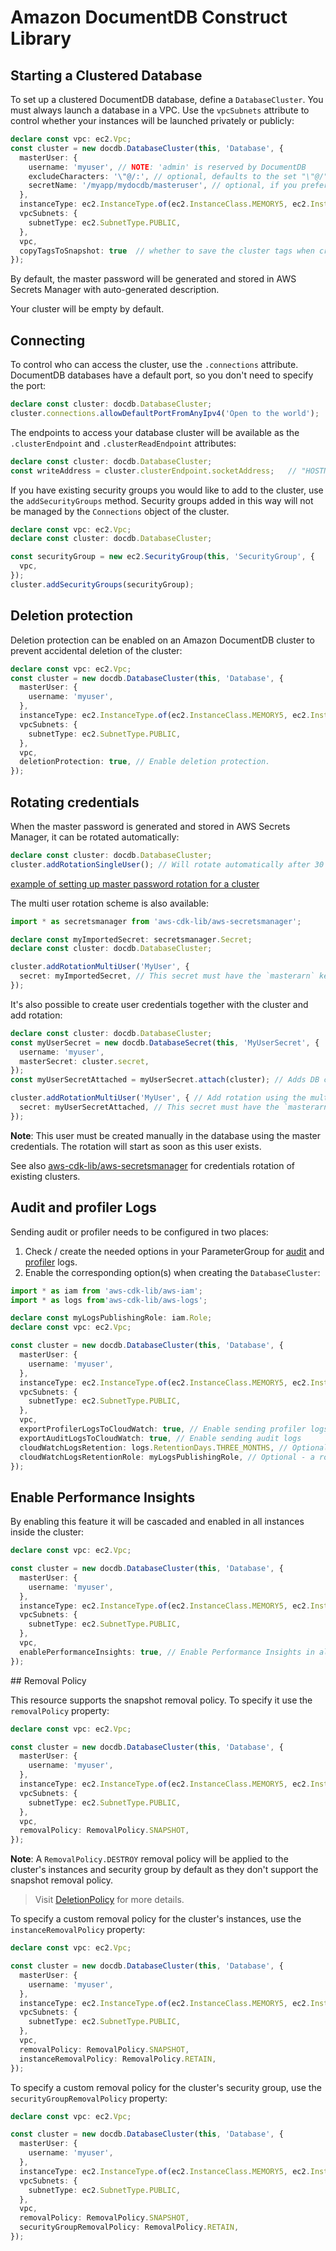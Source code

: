 # Amazon DocumentDB Construct Library


## Starting a Clustered Database

To set up a clustered DocumentDB database, define a `DatabaseCluster`. You must
always launch a database in a VPC. Use the `vpcSubnets` attribute to control whether
your instances will be launched privately or publicly:

```ts
declare const vpc: ec2.Vpc;
const cluster = new docdb.DatabaseCluster(this, 'Database', {
  masterUser: {
    username: 'myuser', // NOTE: 'admin' is reserved by DocumentDB
    excludeCharacters: '\"@/:', // optional, defaults to the set "\"@/" and is also used for eventually created rotations
    secretName: '/myapp/mydocdb/masteruser', // optional, if you prefer to specify the secret name
  },
  instanceType: ec2.InstanceType.of(ec2.InstanceClass.MEMORY5, ec2.InstanceSize.LARGE),
  vpcSubnets: {
    subnetType: ec2.SubnetType.PUBLIC,
  },
  vpc,
  copyTagsToSnapshot: true  // whether to save the cluster tags when creating the snapshot.
});
```

By default, the master password will be generated and stored in AWS Secrets Manager with auto-generated description.

Your cluster will be empty by default.

## Connecting

To control who can access the cluster, use the `.connections` attribute. DocumentDB databases have a default port, so
you don't need to specify the port:

```ts
declare const cluster: docdb.DatabaseCluster;
cluster.connections.allowDefaultPortFromAnyIpv4('Open to the world');
```

The endpoints to access your database cluster will be available as the `.clusterEndpoint` and `.clusterReadEndpoint`
attributes:

```ts
declare const cluster: docdb.DatabaseCluster;
const writeAddress = cluster.clusterEndpoint.socketAddress;   // "HOSTNAME:PORT"
```

If you have existing security groups you would like to add to the cluster, use the `addSecurityGroups` method. Security
groups added in this way will not be managed by the `Connections` object of the cluster.

```ts
declare const vpc: ec2.Vpc;
declare const cluster: docdb.DatabaseCluster;

const securityGroup = new ec2.SecurityGroup(this, 'SecurityGroup', {
  vpc,
});
cluster.addSecurityGroups(securityGroup);
```

## Deletion protection

Deletion protection can be enabled on an Amazon DocumentDB cluster to prevent accidental deletion of the cluster:

```ts
declare const vpc: ec2.Vpc;
const cluster = new docdb.DatabaseCluster(this, 'Database', {
  masterUser: {
    username: 'myuser',
  },
  instanceType: ec2.InstanceType.of(ec2.InstanceClass.MEMORY5, ec2.InstanceSize.LARGE),
  vpcSubnets: {
    subnetType: ec2.SubnetType.PUBLIC,
  },
  vpc,
  deletionProtection: true, // Enable deletion protection.
});
```

## Rotating credentials

When the master password is generated and stored in AWS Secrets Manager, it can be rotated automatically:

```ts
declare const cluster: docdb.DatabaseCluster;
cluster.addRotationSingleUser(); // Will rotate automatically after 30 days
```

[example of setting up master password rotation for a cluster](test/integ.cluster-rotation.lit.ts)

The multi user rotation scheme is also available:

```ts
import * as secretsmanager from 'aws-cdk-lib/aws-secretsmanager';

declare const myImportedSecret: secretsmanager.Secret;
declare const cluster: docdb.DatabaseCluster;

cluster.addRotationMultiUser('MyUser', {
  secret: myImportedSecret, // This secret must have the `masterarn` key
});
```

It's also possible to create user credentials together with the cluster and add rotation:

```ts
declare const cluster: docdb.DatabaseCluster;
const myUserSecret = new docdb.DatabaseSecret(this, 'MyUserSecret', {
  username: 'myuser',
  masterSecret: cluster.secret,
});
const myUserSecretAttached = myUserSecret.attach(cluster); // Adds DB connections information in the secret

cluster.addRotationMultiUser('MyUser', { // Add rotation using the multi user scheme
  secret: myUserSecretAttached, // This secret must have the `masterarn` key
});
```

**Note**: This user must be created manually in the database using the master credentials.
The rotation will start as soon as this user exists.

See also [aws-cdk-lib/aws-secretsmanager](https://github.com/aws/aws-cdk/blob/main/packages/aws-cdk-lib/aws-secretsmanager/README.md) for credentials rotation of existing clusters.

## Audit and profiler Logs

Sending audit or profiler needs to be configured in two places:

1. Check / create the needed options in your ParameterGroup for [audit](https://docs.aws.amazon.com/documentdb/latest/developerguide/event-auditing.html#event-auditing-enabling-auditing) and
[profiler](https://docs.aws.amazon.com/documentdb/latest/developerguide/profiling.html#profiling.enable-profiling) logs.
2. Enable the corresponding option(s) when creating the `DatabaseCluster`:

```ts
import * as iam from 'aws-cdk-lib/aws-iam';
import * as logs from'aws-cdk-lib/aws-logs';

declare const myLogsPublishingRole: iam.Role;
declare const vpc: ec2.Vpc;

const cluster = new docdb.DatabaseCluster(this, 'Database', {
  masterUser: {
    username: 'myuser',
  },
  instanceType: ec2.InstanceType.of(ec2.InstanceClass.MEMORY5, ec2.InstanceSize.LARGE),
  vpcSubnets: {
    subnetType: ec2.SubnetType.PUBLIC,
  },
  vpc,
  exportProfilerLogsToCloudWatch: true, // Enable sending profiler logs
  exportAuditLogsToCloudWatch: true, // Enable sending audit logs
  cloudWatchLogsRetention: logs.RetentionDays.THREE_MONTHS, // Optional - default is to never expire logs
  cloudWatchLogsRetentionRole: myLogsPublishingRole, // Optional - a role will be created if not provided
});
```

## Enable Performance Insights

By enabling this feature it will be cascaded and enabled in all instances inside the cluster:

```ts
declare const vpc: ec2.Vpc;

const cluster = new docdb.DatabaseCluster(this, 'Database', {
  masterUser: {
    username: 'myuser',
  },
  instanceType: ec2.InstanceType.of(ec2.InstanceClass.MEMORY5, ec2.InstanceSize.LARGE),
  vpcSubnets: {
    subnetType: ec2.SubnetType.PUBLIC,
  },
  vpc,
  enablePerformanceInsights: true, // Enable Performance Insights in all instances under this cluster
});
```

## Removal Policy

This resource supports the snapshot removal policy.
To specify it use the `removalPolicy` property:

```ts
declare const vpc: ec2.Vpc;

const cluster = new docdb.DatabaseCluster(this, 'Database', {
  masterUser: {
    username: 'myuser',
  },
  instanceType: ec2.InstanceType.of(ec2.InstanceClass.MEMORY5, ec2.InstanceSize.LARGE),
  vpcSubnets: {
    subnetType: ec2.SubnetType.PUBLIC,
  },
  vpc,
  removalPolicy: RemovalPolicy.SNAPSHOT,
});
```

**Note**: A `RemovalPolicy.DESTROY` removal policy will be applied to the
cluster's instances and security group by default as they don't support the snapshot
removal policy.

> Visit [DeletionPolicy](https://docs.aws.amazon.com/AWSCloudFormation/latest/UserGuide/aws-attribute-deletionpolicy.html) for more details.

To specify a custom removal policy for the cluster's instances, use the
`instanceRemovalPolicy` property:

```ts
declare const vpc: ec2.Vpc;

const cluster = new docdb.DatabaseCluster(this, 'Database', {
  masterUser: {
    username: 'myuser',
  },
  instanceType: ec2.InstanceType.of(ec2.InstanceClass.MEMORY5, ec2.InstanceSize.LARGE),
  vpcSubnets: {
    subnetType: ec2.SubnetType.PUBLIC,
  },
  vpc,
  removalPolicy: RemovalPolicy.SNAPSHOT,
  instanceRemovalPolicy: RemovalPolicy.RETAIN,
});
```

To specify a custom removal policy for the cluster's security group, use the
`securityGroupRemovalPolicy` property:

```ts
declare const vpc: ec2.Vpc;

const cluster = new docdb.DatabaseCluster(this, 'Database', {
  masterUser: {
    username: 'myuser',
  },
  instanceType: ec2.InstanceType.of(ec2.InstanceClass.MEMORY5, ec2.InstanceSize.LARGE),
  vpcSubnets: {
    subnetType: ec2.SubnetType.PUBLIC,
  },
  vpc,
  removalPolicy: RemovalPolicy.SNAPSHOT,
  securityGroupRemovalPolicy: RemovalPolicy.RETAIN,
});
```
